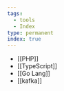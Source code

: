 ```yaml
---
tags:
  - tools
  - Index
type: permanent
index: true
---
```

- [[PHP]]
- [[TypeScript]]
- [[Go Lang]]
- [[kafka]]

